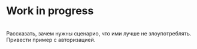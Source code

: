 # Work in progress

<br> Рассказать, зачем нужны сценарио, что ими лучше не злоупотреблять. Привести пример с авторизацией.
